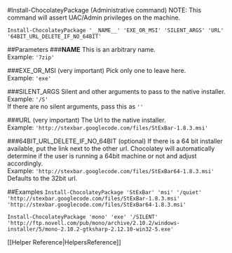 #Install-ChocolateyPackage (Administrative command)
NOTE: This command will assert UAC/Admin privileges on the machine.  

`Install-ChocolateyPackage '__NAME__' 'EXE_OR_MSI' 'SILENT_ARGS' 'URL' '64BIT_URL_DELETE_IF_NO_64BIT'`  

##Parameters
###__NAME__
This is an arbitrary name.  
Example: `'7zip'`  
  
###EXE_OR_MSI (very important)
Pick only  one to leave here.  
Example: `'exe'`  
  
###SILENT_ARGS
Silent and other arguments to pass to the native installer.  
Example: `'/S'`  
If there are no silent arguments, pass this as `''`  
  
###URL (very important)
The Url to the native installer.  
Example: `'http://stexbar.googlecode.com/files/StExBar-1.8.3.msi'`  
  
###64BIT_URL_DELETE_IF_NO_64BIT (optional)
If there is a 64 bit installer available, put the link next to the other url. Chocolatey will automatically determine if the user is running a 64bit machine or not and adjust accordingly.  
Example: `'http://stexbar.googlecode.com/files/StExBar64-1.8.3.msi'`  
Defaults to the 32bit url.  

##Examples
`Install-ChocolateyPackage 'StExBar' 'msi' '/quiet' 'http://stexbar.googlecode.com/files/StExBar-1.8.3.msi' 'http://stexbar.googlecode.com/files/StExBar64-1.8.3.msi'`  
  
`Install-ChocolateyPackage 'mono' 'exe' '/SILENT' 'http://ftp.novell.com/pub/mono/archive/2.10.2/windows-installer/5/mono-2.10.2-gtksharp-2.12.10-win32-5.exe'`  
  
[[Helper Reference|HelpersReference]]